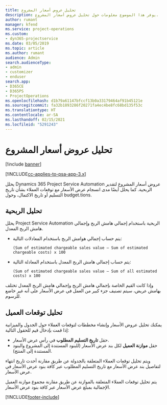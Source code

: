 ```yaml
---
title: تحليل عروض أسعار المشروع
description: يوفر هذا الموضوع معلومات حول تحليل عروض أسعار المشروع.
author: rumant
manager: kfend
ms.service: project-operations
ms.custom:
- dyn365-projectservice
ms.date: 03/05/2019
ms.topic: article
ms.author: rumant
audience: Admin
search.audienceType:
- admin
- customizer
- enduser
search.app:
- D365CE
- D365PS
- ProjectOperations
ms.openlocfilehash: d1b79a61147bfccf13b0a33179464af91b45121e
ms.sourcegitcommit: fa32b1893286f20271fa4ec4be8fc68bd135f53c
ms.translationtype: HT
ms.contentlocale: ar-SA
ms.lasthandoff: 02/15/2021
ms.locfileid: "5291243"
---
```

# <a name="analysis-of-project-quotes"></a>تحليل عروض أسعار المشروع

[!include [banner](../includes/psa-now-project-operations.md)]

[!INCLUDE[cc-applies-to-psa-app-3.x](../includes/cc-applies-to-psa-app-3x.md)]

يحلل Dynamics 365 Project Service Automation عروض أسعار المشروع لتقدير الربحية. كما يحلل أيضًا مدى انسجام عرض الأسعار مع توقعات العملاء بشأن تاريخ التسليم أو تاريخ الاكتمال، وحول budget.tions.

## <a name="profitability-analysis"></a>تحليل الربحية

يحلل Project Service Automation الربحية باستخدام إجمالي هامش الربح وإجمالي هامش الربح المعدل.

- يتم حساب إجمالي هوامش الربح باستخدام المعادلات التالية:

  `
    (Sum of estimated chargeable sales value – Sum of estimated chargeable costs) x 100
  `
- يتم حساب إجمالي هامش الربح المعدل باستخدام المعادلة التالية:

  `
    (Sum of estimated chargeable sales value – Sum of all estimated costs) x 100
  `

وإذا كانت القيم الخاصة بإجمالي هامش الربح وإجمالي هامش الربح المعدل تختلف بهامش عريض، سيتم تصنيف جزء كبير من العمل في عرض الأسعار على أنه غير خاضع للرسوم.

## <a name="analysis-of-customer-expectations"></a>تحليل توقعات العميل

يمكنك تحليل عروض الأسعار وإنشاء مخططات لتوقعات العملاء حول الجدول والميزانية إذا قمت بإدخال قيم للحقول التالية:

- حقل **تاريخ التسليم المطلوب** في رأس عرض الأسعار.
- حقل **موازنة العميل** لكل بند عرض الأسعار (للبنود المستندة إلى المشروع والبنود المستندة إلى المنتج).

ويتم تحليل توقعات العملاء المتعلقة بالجدولة عن طريق مقارنة أحدث تاريخ انتهاء لتفاصيل بند عرض الأسعار مع تاريخ التسليم المطلوب عبر كافة بنود عرض الأسعار في عرض الأسعار.

يتم تحليل توقعات العملاء المتعلقة بالموازنة عن طريق مقارنة مجموع موازنة العميل الإجمالية بمبلغ عرض الأسعار عبر كافة بنود عرض الأسعار.


[!INCLUDE[footer-include](../includes/footer-banner.md)]